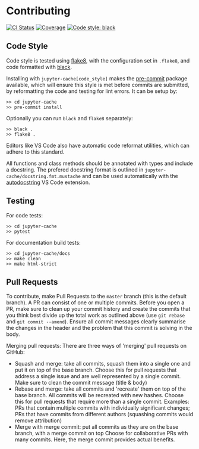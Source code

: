 # Contributing

[![CI Status][travis-badge]][travis-link]
[![Coverage][coveralls-badge]][coveralls-link]
[![Code style: black][black-badge]][black-link]
<!-- [![CircleCI][circleci-badge]][circleci-link]
[![Documentation Status][rtd-badge]][rtd-link] -->

## Code Style

Code style is tested using [flake8](http://flake8.pycqa.org),
with the configuration set in `.flake8`,
and code formatted with [black](https://github.com/ambv/black).

Installing with `jupyter-cache[code_style]` makes the [pre-commit](https://pre-commit.com/)
package available, which will ensure this style is met before commits are submitted, by reformatting the code
and testing for lint errors.
It can be setup by:

```shell
>> cd jupyter-cache
>> pre-commit install
```

Optionally you can run `black` and `flake8` separately:

```shell
>> black .
>> flake8 .
```

Editors like VS Code also have automatic code reformat utilities, which can adhere to this standard.

All functions and class methods should be annotated with types and include a docstring. The prefered docstring format is outlined in `jupyter-cache/docstring.fmt.mustache` and can be used automatically with the
[autodocstring] VS Code extension.

## Testing

For code tests:

```shell
>> cd jupyter-cache
>> pytest
```

For documentation build tests:

```shell
>> cd jupyter-cache/docs
>> make clean
>> make html-strict
```

## Pull Requests

To contribute, make Pull Requests to the `master` branch (this is the default branch). A PR can consist of one or multiple commits. Before you open a PR, make sure to clean up your commit history and create the commits that you think best divide up the total work as outlined above (use `git rebase` and `git commit --amend`). Ensure all commit messages clearly summarise the changes in the header and the problem that this commit is solving in the body.

Merging pull requests: There are three ways of 'merging' pull requests on GitHub:

- Squash and merge: take all commits, squash them into a single one and put it on top of the base branch.
    Choose this for pull requests that address a single issue and are well represented by a single commit.
    Make sure to clean the commit message (title & body)
- Rebase and merge: take all commits and 'recreate' them on top of the base branch. All commits will be recreated with new hashes.
    Choose this for pull requests that require more than a single commit.
    Examples: PRs that contain multiple commits with individually significant changes; PRs that have commits from different authors (squashing commits would remove attribution)
- Merge with merge commit: put all commits as they are on the base branch, with a merge commit on top
    Choose for collaborative PRs with many commits. Here, the merge commit provides actual benefits.

[travis-badge]: https://travis-ci.org/ExecutableBookProject/jupyter-cache.svg?branch=master
[travis-link]: https://travis-ci.org/ExecutableBookProject/jupyter-cache
[coveralls-badge]: https://coveralls.io/repos/github/ExecutableBookProject/jupyter-cache/badge.svg?branch=master
[coveralls-link]: https://coveralls.io/github/ExecutableBookProject/jupyter-cache?branch=master
[circleci-badge]: https://circleci.com/gh/ExecutableBookProject/jupyter-cache.svg?style=shield
[circleci-link]: https://circleci.com/gh/ExecutableBookProject/jupyter-cache
[rtd-badge]: https://readthedocs.org/projects/jupyter-cache/badge/?version=latest
[rtd-link]: https://jupyter-cache.readthedocs.io/en/latest/?badge=latest
[black-badge]: https://img.shields.io/badge/code%20style-black-000000.svg
[black-link]: https://github.com/ambv/black
[autodocstring]: https://marketplace.visualstudio.com/items?itemName=njpwerner.autodocstring
